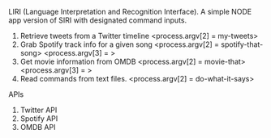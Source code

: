 LIRI (Language Interpretation and Recognition Interface). A simple NODE app version of SIRI with designated command inputs.
1. Retrieve tweets from a Twitter timeline <process.argv[2] = my-tweets>
2. Grab Spotify track info for a given song <process.argv[2] = spotify-that-song> <process.argv[3] = <song title>>
3. Get movie information from OMDB <process.argv[2] = movie-that> <process.argv[3] = <movie title>>
4. Read commands from text files. <process.argv[2] = do-what-it-says>
  
  APIs 
  1. Twitter API
  2. Spotify API
  3. OMDB API
